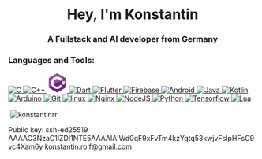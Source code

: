 
<h1 align="center">Hey, I'm Konstantin</h1>
<h3 align="center">A Fullstack and AI developer from Germany </h3>

<h3 align="left">Languages and Tools:</h3>
<p align="left">
  <a href="https://www.cprogramming.com/" target="_blank">
      <img src="https://raw.githubusercontent.com/KonstantinRr/devicon/master/icons/c/c-original.svg" alt="C" width="40" height="40" />
  </a>
  <a href="https://www.cplusplus.com/" target="_blank">
      <img src="https://github.com/KonstantinRr/devicon/blob/master/icons/cplusplus/cplusplus-original.svg" alt="C++" width="40" height="40" />
  </a>
  <a href="https://dotnet.microsoft.com/apps/aspnet/web-apps" target="_blank">
      <img src="https://raw.githubusercontent.com/devicons/devicon/master/icons/csharp/csharp-original.svg" alt="C#" width="40" height="40" />
  </a>
  <a href="https://dart.dev" target="_blank">
      <img src="https://raw.githubusercontent.com/KonstantinRr/devicon/master/icons/dart/dart-original.svg" alt="Dart" width="40" height="40" />
  </a>
  <a href="https://flutter.dev" target="_blank">
      <img src="https://raw.githubusercontent.com/KonstantinRr/devicon/master/icons/flutter/flutter-original.svg" alt="Flutter" width="40" height="40" />
  </a>
  <a href="https://firebase.google.com/" target="_blank">
      <img src="https://www.vectorlogo.zone/logos/firebase/firebase-icon.svg" alt="Firebase" width="40" height="40" />
  </a>
  <a href="https://developer.android.com" target="_blank">
        <img src="https://raw.githubusercontent.com/KonstantinRr/devicon/master/icons/android/android-original.svg" alt="Android" width="40" height="40" />
  </a>
  <a href="https://www.java.com" target="_blank">
      <img src="https://github.com/KonstantinRr/devicon/blob/master/icons/java/java-original.svg" alt="Java" width="40" height="40" />
  </a>
  <a href="https://kotlinlang.org" target="_blank">
      <img src="https://raw.githubusercontent.com/KonstantinRr/devicon/master/icons/kotlin/kotlin-original.svg" alt="Kotlin" width="40" height="40" />
  </a>
  <a href="https://www.arduino.cc/" target="_blank">
      <img src="https://cdn.worldvectorlogo.com/logos/arduino-1.svg" alt="Arduino" width="40" height="40" />
  </a>
  <a href="https://git-scm.com/" target="_blank">
      <img src="https://raw.githubusercontent.com/KonstantinRr/devicon/master/icons/git/git-original.svg" alt="Git" width="40" height="40" />
  </a>
  <a href="https://www.linux.org/" target="_blank">
      <img src="https://raw.githubusercontent.com/KonstantinRr/devicon/master/icons/linux/linux-original.svg" alt="linux" width="40" height="40" />
  </a>
  <a href="https://www.nginx.com" target="_blank">
      <img src="https://raw.githubusercontent.com/KonstantinRr/devicon/master/icons/nginx/nginx-original.svg" alt="Nginx" width="40" height="40" />
  </a>
  <a href="https://nodejs.org" target="_blank">
      <img src="https://raw.githubusercontent.com/KonstantinRr/devicon/master/icons/nodejs/nodejs-original.svg" alt="NodeJS" width="40" height="40" />
  </a>
  <a href="https://www.python.org" target="_blank">
      <img src="https://raw.githubusercontent.com/KonstantinRr/devicon/master/icons/python/python-original.svg" alt="Python" width="40" height="40" />
  </a>
  <a href="https://www.tensorflow.org" target="_blank">
      <img src="https://www.vectorlogo.zone/logos/tensorflow/tensorflow-icon.svg" alt="Tensorflow" width="40" height="40" />
  </a>
  <a href="https://www.lua.org" target="_blank">
      <img src="https://raw.githubusercontent.com/KonstantinRr/devicon/master/icons/lua/lua-original.svg" alt="Lua" width="40" height="40" />
  </a>
</p>


<!--
<p><img align="left" src="https://github-readme-stats.vercel.app/api/top-langs?username=konstantinrr&show_icons=true&locale=en&layout=compact" alt="konstantinrr" /></p>
-->

<p>&nbsp;<img align="center" src="https://github-readme-stats.vercel.app/api?username=konstantinrr&show_icons=true&locale=en" alt="konstantinrr" /></p>

Public key: ssh-ed25519 AAAAC3NzaC1lZDI1NTE5AAAAIAIWd0qF9xFvTm4kzYqtq53kwjvFsIpHFsC9vc4Xam6y konstantin.rolf@gmail.com
